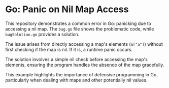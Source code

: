 # Go: Panic on Nil Map Access

This repository demonstrates a common error in Go: panicking due to accessing a nil map.  The `bug.go` file shows the problematic code, while `bugSolution.go` provides a solution.

The issue arises from directly accessing a map's elements (`m["a"]`) without first checking if the map is nil.  If it is, a runtime panic occurs.

The solution involves a simple nil check before accessing the map's elements, ensuring the program handles the absence of the map gracefully.

This example highlights the importance of defensive programming in Go, particularly when dealing with maps and other potentially nil values.